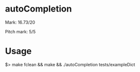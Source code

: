 # autoCompletion

Mark: 16.73/20

Pitch mark: 5/5

# Usage
$> make fclean && make && ./autoCompletion tests/exampleDict